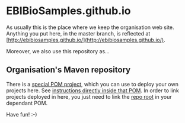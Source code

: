 # EBIBioSamples.github.io

As usually this is the place where we keep the organisation web site. Anything you put here, 
in the master branch, is reflected at [http://ebibiosamples.github.io/](http://ebibiosamples.github.io/).

Moreover, we also use this repository as...


## Organisation's Maven repository

There is a [special POM project](https://github.com/EBIBioSamples/EBIBioSamples.github.io/tree/master/deploy_pom), 
which you can use to deploy your own projects here. See [instructions directly inside that POM](https://github.com/EBIBioSamples/EBIBioSamples.github.io/blob/master/deploy_pom/pom.xml).
In order to link projects deployed in here, you just need to link the [repo root](https://raw.githubusercontent.com/EBIBioSamples/EBIBioSamples.github.io/maven-repo) in your
dependant POM.

Have fun! :-)
